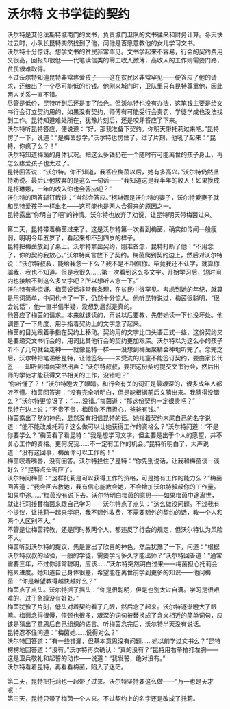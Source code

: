 # 沃尔特 文书学徒的契约
沃尔特是艾伦法斯特城南门的文书，负责城门卫队的文书往来和财务计算。冬天快过去时，小队长昆特突然找到了他，问他是否愿意教他的女儿学习文书。  
沃尔特十分惊讶。想学文书的贫民非常罕见。文书学起来不容易，行会的契约费用又很高，回报却很低——代笔读信类的零工收入微薄，高收入的工作则需要门路，贫民很难取得。  
不过沃尔特知道昆特非常疼爱孩子——这在贫民区非常罕见——便答应了他的请求，还给出了一个尽可能低的价钱。他刚来城门时，卫队里只有昆特尊重他，因此两人关系一直不错。  
尽管是低价，昆特听到后还是变了脸色。但沃尔特也没有办法，这笔钱主要是给文书行会订立契约用的，如果没有契约，师傅有可能受行会责罚，学徒学成也没法找到工作。昆特知道难处所在，犹豫片刻后，还是咬牙答应了下来。  
沃尔特听昆特答应，便说道：“好，那我准备下契约。你明天带托莉过来吧。”昆特愣了一下，说道：“是梅茵想学。”沃尔特也愣住了，过了片刻，他吼了起来：“昆特，你疯了么？！”  
沃尔特知道梅茵的身体状况。把这么多钱扔在一个随时有可能离世的孩子身上，再怎么疼爱孩子也太过了。  
昆特回答说：“沃尔特。你不知道，我答应梅茵以后，她有多高兴。”沃尔特仍然坚持劝说。最后让他放弃的是这么一句话——“我知道这是我半年的收入！如果换成是柯琳娜，一年的收入你也会答应吧？”  
沃尔特的回答斩钉截铁：“当然会答应。”柯琳娜是沃尔特的妻子，沃尔特爱妻子就和昆特爱孩子一样出名——这可能也是两人合得来的原因之一。  
昆特露出“你明白了吧”的神情。沃尔特也放弃了劝说，让昆特明天带梅茵过来。  


第二天，昆特带着梅茵过来了。这是沃尔特第一次看到梅茵，确实如传闻一般瘦弱，明明今年五岁了，看起来却不到四岁的样子。  
昆特把梅茵放到了桌上。沃尔特拿出契约，刚准备念，昆特打断了他：“不用念了，你的契约我放心。”沃尔特闻言放下了契约。梅茵爬到契约边上，然后对沃尔特说：“沃尔特叔叔，能给我念一下么？我不是不相信你。毕竟我还不认字，就算你骗我，我也不知道。但是我很久……第一次看到这么多文字。开始学习后，短时间内也接触不到这么多文字吧？所以想听人念一下。”  
沃尔特有些惊讶。梅茵说话非常有条理，在贫民中很罕见。考虑到她的年纪，就算是用词简单，中间也卡了一下，仍然十分惊人。他听昆特说过，梅茵很聪明，“很会说话”，他一直半信半疑，没想到居然是真的。  
他答应了梅茵的请求。本来就该读的，再说以后要教，先带她读一下也没坏处。他调整了一下角度，用手指着契约上的文字念了起来。  
梅茵的目光跟着手指在契约上移动。契约用的文字比口头语正式一些，这份契约又是要递交文书行会的，用词比其他行会的契约更加艰深。沃尔特以为这么小的孩子听不了几句就会走神——就像昆特一样——没想到梅茵聚精会神地听完了。念完之后，沃尔特把笔递给昆特，让他签名——未受洗的儿童不能签订契约，要由家长代签——却听到梅茵突然出声：“沃尔特叔叔，要把这份契约提交文书行会，然后出师的学徒才能获得文书相关的工作，没错吧？”  
“你听懂了？！”沃尔特瞪大了眼睛。和行会有关的词汇是最艰深的，很多成年人都听不懂。梅茵回答道：“没有完全听明白，但是能根据前后文猜出来。我猜得没错么？”沃尔特更惊讶了：“……没错。”梅茵道：“那这份契约一定很贵吧？”  
昆特在边上说：“不贵不贵，梅茵你不用担心，爸爸有钱。”  
梅茵露出了然的神色，显然没有相信昆特的话。她指着契约末尾自己的名字说道：“能不能改成托莉？这么做可以让她获得工作的资格么？”沃尔特问道：“不是你要学么？”梅茵看了看昆特：“我是想学习文字，但主要是出于个人的愿望，并不关心工作的资格。更何况我……不一定有工作的机会。”昆特听明白了，大声说道：“没有这回事，梅茵你可以工作的！”  
梅茵咬着嘴唇，没有回答。沃尔特拦住了昆特：“你先别说话，让我和梅茵谈一谈好么？”昆特点头答应了。  
沃尔特问梅茵：“这样托莉是可以获得工作的资格，可是她有工作的能力么？”梅茵回答道：“我会回去教她，我有信心能教会她，不会增加沃尔特叔叔你的工作量。如果中途……”梅茵没有说下去。沃尔特明白梅茵的意思——如果梅茵中途离世，就让托莉接替梅茵来跟自己学习——沃尔特点了点头：“这么做没问题。不过我有个提议，让托莉一起来学吧，我不额外收费，不需要额外的契约的话，教一个人和两个人区别不大。”  
不管是让梅茵转教，还是同时教两个人，都违反了行会的规定，但沃尔特认为风险不大。  
梅茵听到沃尔特的提议，先是露出了欣喜的神色，然后犹豫了一下，问道：“根据沃尔特叔叔的经验，一般的学徒，需要学习多久才能出师？”沃尔特回答道：“通常需要三年，不过你非常聪明，应该……”沃尔特突然明白过来——梅茵担心托莉会拖累进度。她知道自己身体很差，希望能在离世前学到更多的知识——他问梅茵：“你是希望教得越快越好么？”  
梅茵点了点头。沃尔特摇了摇头：“你是很聪明，但是也别太过自满。学习是很艰难的，过于急躁没有好处。”  
梅茵犹豫了片刻，低头对着契约看了几眼，然后念了起来。沃尔特逐渐瞪大了眼睛。梅茵念得很慢，停顿也很多，艰深的词句被替换成了含义相近的简单词句，应该是猜出了意思后自己组织的语言。听梅茵念完后，沃尔特半天没有说话。  
昆特忍不住问道：“梅茵她……说得对么？”  
沃尔特回答道：“有一些错漏，但基本意思没有问题……她以前学过文书么？”昆特楞楞地回答道：“没有。”沃尔特再次确认：“真的没有？”昆特用右拳拍打左胸——这是卫兵敬礼和起誓的动作——说道：“我发誓，绝对没有。”  
沃尔特看着昆特，再看看梅茵，陷入了迷茫。  


第二天，昆特把托莉也一起带了过来。沃尔特坚持要这么做——“万一也是天才呢！”  
第三天，昆特只带了梅茵一个人来。不过契约上的名字还是改成了托莉。  
